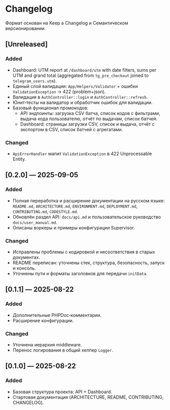 # Changelog

Формат основан на Keep a Changelog и Семантическом версионировании.

## [Unreleased]

### Added
- Dashboard: UTM report at `/dashboard/utm` with date filters, sums per UTM and grand total (aggregated from `tg_pre_checkout` joined to `telegram_users.utm`).
- Единый слой валидации: `App/Helpers/Validator` + ошибки `ValidationException` → 422 (problem+json).
- Валидация в `AuthController::login` и `AuthController::refresh`.
- Юнит‑тесты на валидатор и обработчик ошибок для валидации.
- Базовый функционал промокодов:
  - API эндпоинты: загрузка CSV батча, список кодов с фильтрами, выдача кода пользователю, отчёт по выдачам, список батчей.
  - Dashboard: страницы загрузки CSV, список и выдача, отчёт с экспортом в CSV, список батчей с агрегатами.

### Changed
- `ApiErrorHandler` мапит `ValidationException` в 422 Unprocessable Entity.

## [0.2.0] — 2025-09-05

### Added
- Полная переработка и расширение документации на русском языке: `README.md`, `ARCHITECTURE.md`, `ENVIRONMENT.md`, `DEPLOYMENT.md`, `CONTRIBUTING.md`, `CODESTYLE.md`.
- Обновлён раздел API: `docs/api.md` и пользовательское руководство `docs/user_manual.md`.
- Описаны воркеры и примеры конфигурации Supervisor.

### Changed
- Исправлены проблемы с кодировкой и несоответствия в старых документах.
- README переписан: уточнены стек, структура, безопасность, запуск и консоль.
- Уточнены пути и форматы заголовков для передачи `initData`.

## [0.1.1] — 2025-08-22

### Added
- Дополнительные PHPDoc‑комментарии.
- Расширение конфигурации.

### Changed
- Уточнена иерархия middleware.
- Перенос логирования в общий хелпер `Logger`.

## [0.1.0] — 2025-08-22

### Added
- Базовая структура проекта: API + Dashboard.
- Стартовая документация (ARCHITECTURE, README, CONTRIBUTING, CHANGELOG).
